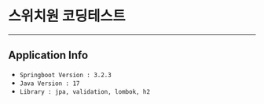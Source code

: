 # 스위치원 코딩테스트

-----
## Application Info
- `Springboot Version : 3.2.3`
- `Java Version : 17`
- `Library : jpa, validation, lombok, h2`